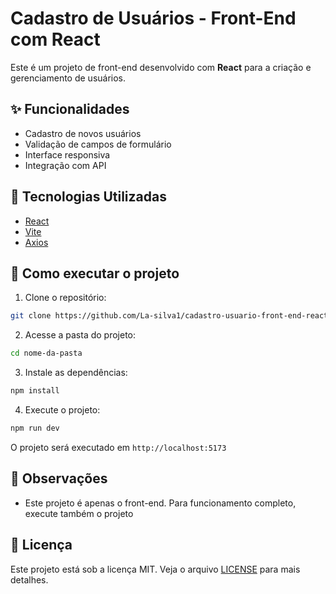 # Cadastro de Usuários - Front-End com React

Este é um projeto de front-end desenvolvido com **React** para a criação e gerenciamento de usuários.

## ✨ Funcionalidades

- Cadastro de novos usuários  
- Validação de campos de formulário  
- Interface responsiva  
- Integração com API

## 🚀 Tecnologias Utilizadas

- [React](https://reactjs.org/)  
- [Vite](https://vitejs.dev/)
- [Axios](https://axios-http.com/) 

## 🧪 Como executar o projeto

1. Clone o repositório:
```bash
git clone https://github.com/La-silva1/cadastro-usuario-front-end-react.git
```

2. Acesse a pasta do projeto:
```bash
cd nome-da-pasta
```

3. Instale as dependências:
```bash
npm install
```

4. Execute o projeto:
```bash
npm run dev
```

O projeto será executado em `http://localhost:5173`

## 📝 Observações

- Este projeto é apenas o front-end. Para funcionamento completo, execute também o projeto 

## 📄 Licença

Este projeto está sob a licença MIT. Veja o arquivo [LICENSE](./LICENSE) para mais detalhes.
